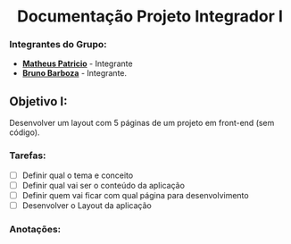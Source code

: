 <h1 align="center">Documentação Projeto Integrador I</h1>

### Integrantes do Grupo:
- [**Matheus Patricio**](https://github.com/Matheus-Patricio-dev) - Integrante
- [**Bruno Barboza**](https://github.com/BrunoBarbozaDeLima)  - Integrante.


## Objetivo I:
Desenvolver um layout com 5 páginas de um projeto em front-end (sem código).

### Tarefas:
- [ ] Definir qual o tema e conceito
- [ ] Definir qual vai ser o conteúdo da aplicação
- [ ] Definir quem vai ficar com qual página para desenvolvimento
- [ ] Desenvolver o Layout da aplicação

### Anotações:



